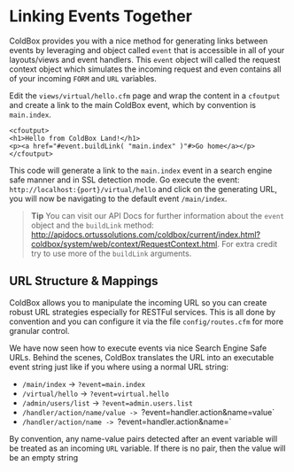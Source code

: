 # Linking Events Together

ColdBox provides you with a nice method for generating links between events by leveraging and object called `event` that is accessible in all of your layouts/views and event handlers.  This `event` object will called the request context object which simulates the incoming request and even contains all of your incoming `FORM` and `URL` variables.

Edit the `views/virtual/hello.cfm` page and wrap the content in a `cfoutput` and create a link to the main ColdBox event, which by convention is `main.index`.

```
<cfoutput>
<h1>Hello from ColdBox Land!</h1>
<p><a href="#event.buildLink( "main.index" )"#>Go home</a></p></cfoutput>
```

This code will generate a link to the `main.index` event in a search engine safe manner and in SSL detection mode.  Go execute the event: `http://localhost:{port}/virtual/hello` and click on the generating URL, you will now be navigating to the default event `/main/index`.

> **Tip** You can visit our API Docs for further information about the `event` object and the `buildLink` method: http://apidocs.ortussolutions.com/coldbox/current/index.html?coldbox/system/web/context/RequestContext.html. For extra credit try to use more of the `buildLink` arguments.

## URL Structure & Mappings

ColdBox allows you to manipulate the incoming URL so you can create robust URL strategies especially for RESTFul services.  This is all done by convention and you can configure it via the file `config/routes.cfm` for more granular control.  

We have now seen how to execute events via nice Search Engine Safe URLs.  Behind the scenes, ColdBox translates the URL into an executable event string just like if you where using a normal URL string:

* `/main/index` -> `?event=main.index`
* `/virtual/hello` -> `?event=virtual.hello`
* `/admin/users/list` -> `?event=admin.users.list`
* `/handler/action/name/value -> `?event=handler.action&name=value`
* `/handler/action/name -> `?event=handler.action&name=`


By convention, any name-value pairs detected after an event variable will be treated as an incoming `URL` variable. If there is no pair, then the value will be an empty string


